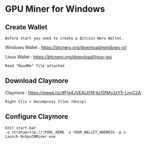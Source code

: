 # GPU Miner for Windows

## Create Wallet
```
Before start you need to create a Bitcoin Nero Wallet.
```
Windows Wallet : https://btcnero.org/download/windows-cli

Linux Wallet : https://btcnero.org/download/linux-gui
```
Read "ReadMe" file attached
```
## Download Claymore
Claymore : https://mega.nz/#F!e4JVEAIJ!l1iF4z10fMyJzY5-LnyC2A
```
Right Clic + Decompress files (Unzip)
```
## Configure Claymore
```
Edit start.bat
-o stratum+tcp://:POOL_HERE -u YOUR_WALLET_ADDRESS -p x
Launch NsGpuCNMiner.exe
```
